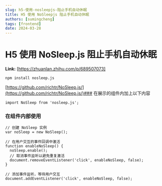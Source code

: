 ```yaml
---
slug: h5-使用-nosleepjs-阻止手机自动休眠
title: H5 使用 NoSleepjs 阻止手机自动休眠
authors: [sumingcheng]
tags: [frontend]
date: 2024-03-28
---
```


# H5 使用 NoSleep.js 阻止手机自动休眠



 **Link:** [https://zhuanlan.zhihu.com/p/689507073]


```
npm install nosleep.js
```
[https://github.com/richtr/NoSleep.js/](https://github.com/richtr/NoSleep.js/)### 在展示的组件内加上以下内容  
```
import NoSleep from 'nosleep.js';

```
### 在组件内部使用  
```
// 创建 NoSleep 实例
var noSleep = new NoSleep();

// 在用户交互的事件回调中激活
function enableNoSleep() {
  noSleep.enable();
  // 取消事件监听以避免重复激活
  document.removeEventListener('click', enableNoSleep, false);
}

// 添加事件监听，等待用户交互
document.addEventListener('click', enableNoSleep, false);

```